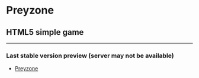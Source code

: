 # Preyzone

## HTML5 simple game


***


### Last stable version preview (server may not be available)

* [Preyzone](http://doghunter.ddns.net/preyzone/index.html)

